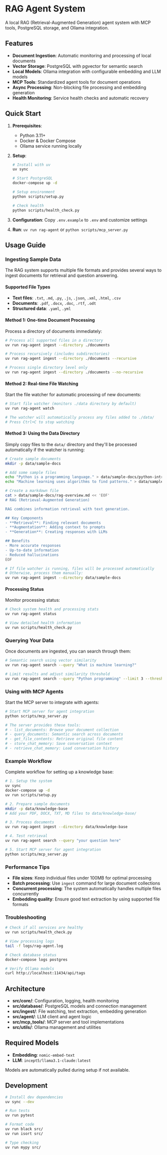 # RAG Agent System

A local RAG (Retrieval-Augmented Generation) agent system with MCP tools, PostgreSQL storage, and Ollama integration.

## Features

- **Document Ingestion**: Automatic monitoring and processing of local documents
- **Vector Storage**: PostgreSQL with pgvector for semantic search
- **Local Models**: Ollama integration with configurable embedding and LLM models
- **MCP Tools**: Standardized agent tools for document operations
- **Async Processing**: Non-blocking file processing and embedding generation
- **Health Monitoring**: Service health checks and automatic recovery

## Quick Start

1. **Prerequisites**:
   - Python 3.11+
   - Docker & Docker Compose
   - Ollama service running locally

2. **Setup**:
   ```bash
   # Install with uv
   uv sync
   
   # Start PostgreSQL
   docker-compose up -d
   
   # Setup environment
   python scripts/setup.py
   
   # Check health
   python scripts/health_check.py
   ```

3. **Configuration**: Copy `.env.example` to `.env` and customize settings

4. **Run**: `uv run rag-agent` or `python scripts/mcp_server.py`

## Usage Guide

### Ingesting Sample Data

The RAG system supports multiple file formats and provides several ways to ingest documents for retrieval and question answering.

#### Supported File Types
- **Text files**: `.txt`, `.md`, `.py`, `.js`, `.json`, `.xml`, `.html`, `.csv`
- **Documents**: `.pdf`, `.docx`, `.doc`, `.rtf`, `.odt`
- **Structured data**: `.yaml`, `.yml`

#### Method 1: One-time Document Processing

Process a directory of documents immediately:

```bash
# Process all supported files in a directory
uv run rag-agent ingest --directory ./documents

# Process recursively (includes subdirectories)
uv run rag-agent ingest --directory ./documents --recursive

# Process single directory level only
uv run rag-agent ingest --directory ./documents --no-recursive
```

#### Method 2: Real-time File Watching

Start the file watcher for automatic processing of new documents:

```bash
# Start file watcher (monitors ./data directory by default)
uv run rag-agent watch

# The watcher will automatically process any files added to ./data/
# Press Ctrl+C to stop watching
```

#### Method 3: Using the Data Directory

Simply copy files to the `data/` directory and they'll be processed automatically if the watcher is running:

```bash
# Create sample documents
mkdir -p data/sample-docs

# Add some sample files
echo "Python is a programming language." > data/sample-docs/python-intro.txt
echo "Machine learning uses algorithms to find patterns." > data/sample-docs/ml-basics.txt

# Create a markdown file
cat > data/sample-docs/rag-overview.md << 'EOF'
# RAG (Retrieval-Augmented Generation)

RAG combines information retrieval with text generation.

## Key Components
- **Retrieval**: Finding relevant documents
- **Augmentation**: Adding context to prompts  
- **Generation**: Creating responses with LLMs

## Benefits
- More accurate responses
- Up-to-date information
- Reduced hallucinations
EOF

# If file watcher is running, files will be processed automatically
# Otherwise, process them manually:
uv run rag-agent ingest --directory data/sample-docs
```

#### Processing Status

Monitor processing status:

```bash
# Check system health and processing stats
uv run rag-agent status

# View detailed health information
uv run scripts/health_check.py
```

### Querying Your Data

Once documents are ingested, you can search through them:

```bash
# Semantic search using vector similarity
uv run rag-agent search --query "What is machine learning?"

# Limit results and adjust similarity threshold
uv run rag-agent search --query "Python programming" --limit 3 --threshold 0.8
```

### Using with MCP Agents

Start the MCP server to integrate with agents:

```bash
# Start MCP server for agent integration
python scripts/mcp_server.py

# The server provides these tools:
# - list_documents: Browse your document collection
# - query_documents: Semantic search across documents  
# - get_file_contents: Retrieve original file content
# - store_chat_memory: Save conversation context
# - retrieve_chat_memory: Load conversation history
```

### Example Workflow

Complete workflow for setting up a knowledge base:

```bash
# 1. Setup the system
uv sync
docker-compose up -d
uv run scripts/setup.py

# 2. Prepare sample documents
mkdir -p data/knowledge-base
# Add your PDF, DOCX, TXT, MD files to data/knowledge-base/

# 3. Process documents
uv run rag-agent ingest --directory data/knowledge-base

# 4. Test retrieval
uv run rag-agent search --query "your question here"

# 5. Start MCP server for agent integration
python scripts/mcp_server.py
```

### Performance Tips

- **File sizes**: Keep individual files under 100MB for optimal processing
- **Batch processing**: Use `ingest` command for large document collections
- **Concurrent processing**: The system automatically handles multiple files concurrently
- **Embedding quality**: Ensure good text extraction by using supported file formats

### Troubleshooting

```bash
# Check if all services are healthy
uv run scripts/health_check.py

# View processing logs
tail -f logs/rag-agent.log

# Check database status
docker-compose logs postgres

# Verify Ollama models
curl http://localhost:11434/api/tags
```

## Architecture

- **src/core/**: Configuration, logging, health monitoring
- **src/database/**: PostgreSQL models and connection management
- **src/ingest/**: File watching, text extraction, embedding generation
- **src/agent/**: LLM client and agent logic
- **src/mcp_tools/**: MCP server and tool implementations
- **src/utils/**: Ollama management and utilities

## Required Models

- **Embedding**: `nomic-embed-text`
- **LLM**: `incept5/llama3.1-claude:latest`

Models are automatically pulled during setup if not available.

## Development

```bash
# Install dev dependencies
uv sync --dev

# Run tests
uv run pytest

# Format code
uv run black src/
uv run isort src/

# Type checking
uv run mypy src/
```